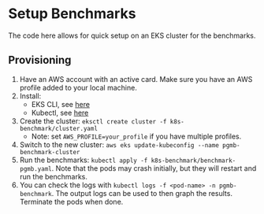 # Setup Benchmarks

The code here allows for quick setup on an EKS cluster for the benchmarks.

## Provisioning

1. Have an AWS account with an active card. Make sure you have an AWS profile added to your local machine.
2. Install:
	- EKS CLI, see [here](https://eksctl.io/getting-started/)
	- Kubectl, see [here](https://kubernetes.io/docs/tasks/tools/)
3. Create the cluster: `eksctl create cluster -f k8s-benchmark/cluster.yaml`
	- Note: set `AWS_PROFILE=your_profile` if you have multiple profiles.
4. Switch to the new cluster: `aws eks update-kubeconfig --name pgmb-benchmark-cluster`
5. Run the benchmarks: `kubectl apply -f k8s-benchmark/benchmark-pgmb.yaml`. Note that the pods may crash initially, but they will restart and run the benchmarks.
6. You can check the logs with `kubectl logs -f <pod-name> -n pgmb-benchmark`. The output logs can be used to then graph the results. Terminate the pods when done.